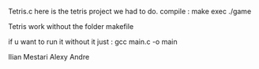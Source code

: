 Tetris.c
here is the tetris project we had to do.
compile : make
exec ./game


Tetris work without the folder makefile 

if u want to run it without it just : 
gcc main.c -o main


Ilian Mestari
Alexy Andre
